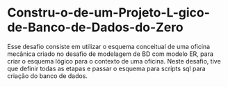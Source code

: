 # Constru-o-de-um-Projeto-L-gico-de-Banco-de-Dados-do-Zero
Esse desafio consiste em utilizar o esquema conceitual de uma oficina mecânica criado no desafio de modelagem de BD com modelo ER, para criar o esquema lógico para o contexto de uma oficina. Neste desafio, tive que definir todas as etapas e passar o esquema para scripts sql  para criação do banco de dados.
